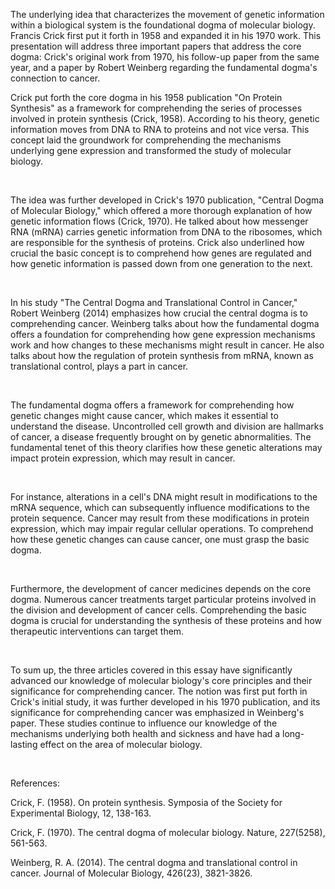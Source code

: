 The underlying idea that characterizes the movement of genetic information within a biological system is the foundational dogma of molecular biology. Francis Crick first put it forth in 1958 and expanded it in his 1970 work. This presentation will address three important papers that address the core dogma: Crick's original work from 1970, his follow-up paper from the same year, and a paper by Robert Weinberg regarding the fundamental dogma's connection to cancer.

Crick put forth the core dogma in his 1958 publication "On Protein Synthesis" as a framework for comprehending the series of processes involved in protein synthesis (Crick, 1958). According to his theory, genetic information moves from DNA to RNA to proteins and not vice versa. This concept laid the groundwork for comprehending the mechanisms underlying gene expression and transformed the study of molecular biology.

 

The idea was further developed in Crick's 1970 publication, "Central Dogma of Molecular Biology," which offered a more thorough explanation of how genetic information flows (Crick, 1970). He talked about how messenger RNA (mRNA) carries genetic information from DNA to the ribosomes, which are responsible for the synthesis of proteins. Crick also underlined how crucial the basic concept is to comprehend how genes are regulated and how genetic information is passed down from one generation to the next.

 

In his study "The Central Dogma and Translational Control in Cancer," Robert Weinberg (2014) emphasizes how crucial the central dogma is to comprehending cancer. Weinberg talks about how the fundamental dogma offers a foundation for comprehending how gene expression mechanisms work and how changes to these mechanisms might result in cancer. He also talks about how the regulation of protein synthesis from mRNA, known as translational control, plays a part in cancer.

 

The fundamental dogma offers a framework for comprehending how genetic changes might cause cancer, which makes it essential to understand the disease. Uncontrolled cell growth and division are hallmarks of cancer, a disease frequently brought on by genetic abnormalities. The fundamental tenet of this theory clarifies how these genetic alterations may impact protein expression, which may result in cancer.

 

For instance, alterations in a cell's DNA might result in modifications to the mRNA sequence, which can subsequently influence modifications to the protein sequence. Cancer may result from these modifications in protein expression, which may impair regular cellular operations. To comprehend how these genetic changes can cause cancer, one must grasp the basic dogma.

 

Furthermore, the development of cancer medicines depends on the core dogma. Numerous cancer treatments target particular proteins involved in the division and development of cancer cells. Comprehending the basic dogma is crucial for understanding the synthesis of these proteins and how therapeutic interventions can target them.

 

To sum up, the three articles covered in this essay have significantly advanced our knowledge of molecular biology's core principles and their significance for comprehending cancer. The notion was first put forth in Crick's initial study, it was further developed in his 1970 publication, and its significance for comprehending cancer was emphasized in Weinberg's paper. These studies continue to influence our knowledge of the mechanisms underlying both health and sickness and have had a long-lasting effect on the area of molecular biology.

 

References:

Crick, F. (1958). On protein synthesis. Symposia of the Society for Experimental Biology, 12, 138-163.

Crick, F. (1970). The central dogma of molecular biology. Nature, 227(5258), 561-563.

Weinberg, R. A. (2014). The central dogma and translational control in cancer. Journal of Molecular Biology, 426(23), 3821-3826.

 

 

